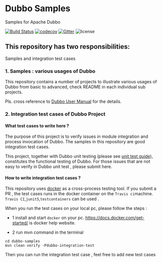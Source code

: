 # Dubbo Samples

Samples for Apache Dubbo

[![Build Status](https://travis-ci.org/apache/dubbo-samples.svg?branch=master)](https://travis-ci.org/apache/dubbo-samples) 
[![codecov](https://codecov.io/gh/apache/dubbo-samples/branch/master/graph/badge.svg)](https://codecov.io/gh/apache/dubbo-samples)
[![Gitter](https://badges.gitter.im/alibaba/dubbo.svg)](https://gitter.im/alibaba/dubbo?utm_source=badge&utm_medium=badge&utm_campaign=pr-badge)
![license](https://img.shields.io/github/license/apache/dubbo-samples.svg)

## This repository has  two responsibilities:
 Samples and integration test cases

### 1. Samples :  various usages of Dubbo

This repository contains a number of projects to illustrate various usages of Dubbo from basic to advanced, check README in each individual sub projects. 

Pls. cross reference to [Dubbo User Manual](http://dubbo.apache.org/en-us/docs/user/quick-start.html) for the details.

### 2. Integration test cases of Dubbo Project

#### What test cases  to write here ?

The purpose of this project is to verify issues in module integration and process invocation of Dubbo. The samples in this repository are good integration test cases.  

This project, together with Dubbo unit testing (please see [unit test guide](http://dubbo.apache.org/en-us/docs/developers/contributor-guide/test-coverage-guide_dev.html)), constitutes the functional testing of Dubbo. For those issues that are not easy to verify in Dubbo unit test , please submit here.

#### How to write integration test cases ?

This repository uses [docker](https://www.docker.com/) as a cross-process testing tool.  If you submit a PR  , the test cases runs in the docker container on the `Travis ci`machine. 
`Travis CI`,`junit5`,`testcontainers` can be used . 

When you run the test cases on your local pc,  please follow the steps :

* 1  install and start `docker` on your pc.  https://docs.docker.com/get-started/ is docker help website. 

* 2  run mvn command in the terminal

```shell 
cd dubbo-samples
mvn clean verify -Pdubbo-integration-test

```
  Then you can run the integration test case , feel free to add new test cases 
